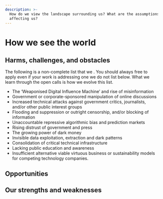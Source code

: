 ```yaml
---
description: >-
  How do we view the landscape surrounding us? What are the assumptions
  affecting us?
---
```


# How we see the world

## Harms, challenges, and o**bstacles**

The following is a non-complete list that we . You should always free to apply even if your work is addressing one we do not list below. What we learn through the open calls is how we evolve this list.

* The ‘Weaponised Digital Influence Machine’ and rise of misinformation
* Government or corporate-sponsored manipulation of online discussions
* Increased technical attacks against government critics, journalists, and/or other public interest groups
* Flooding and suppression or outright censorship, and/or blocking of information
* Unaccountable repressive algorithmic bias and prediction markets
* Rising distrust of government and press
* The growing power of dark money
* Invisible data exploitation, extraction and dark patterns
* Consolidation of critical technical infrastructure
* Lacking public education and awareness
* Insufficient alternative viable virtuous business or sustainability models for competing technology companies.

## Opportunities



## Our strengths and weaknesses







